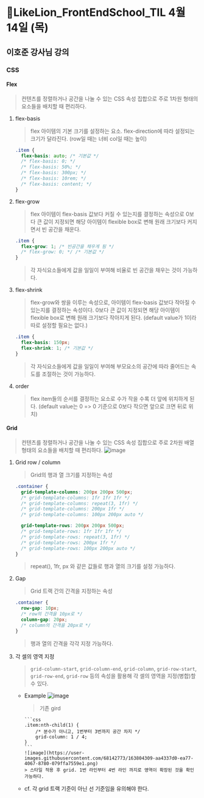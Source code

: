 # 🔖LikeLion_FrontEndSchool_TIL 4월 14일 (목)

## 이호준 강사님 강의

### CSS

#### Flex

> 컨텐츠를 정렬하거나 공간을 나눌 수 있는 CSS 속성 집합으로 주로 1차원 형태의 요소들을 배치할 때 편리하다.

1. flex-basis

   > flex 아이템의 기본 크기를 설정하는 요소.
   > flex-direction에 따라 설정되는 크기가 달라진다. (row일 때는 너비 col일 때는 높이)

   ```css
   .item {
     flex-basis: auto; /* 기본값 */
     /* flex-basis: 0; */
     /* flex-basis: 50%; */
     /* flex-basis: 300px; */
     /* flex-basis: 10rem; */
     /* flex-basis: content; */
   }
   ```

2. flex-grow
   > flex 아이템이 flex-basis 값보다 커질 수 있는지를 결정하는 속성으로 0보다 큰 값이 지정되면 해당 아이템이 flexible box로 변해 원래 크기보다 커지면서 빈 공간을 채운다.
   ```css
   .item {
     flex-grow: 1; /* 빈공간을 채우게 됨 */
     /* flex-grow: 0; */ /* 기본값 */
   }
   ```
   > 각 자식요소들에게 값을 일일이 부여해 비율로 빈 공간을 채우는 것이 가능하다.
3. flex-shrink
   > flex-grow와 쌍을 이루는 속성으로, 아이템이 flex-basis 값보다 작아질 수 있는지를 결정하는 속성이다. 0보다 큰 값이 지정되면 해당 아이템이 flexible box로 변해 원래 크기보다 작아지게 된다. (default value가 1이라 따로 설정할 필요는 없다.)
   ```css
   .item {
     flex-basis: 150px;
     flex-shrink: 1; /* 기본값 */
   }
   ```
   > 각 자식요소들에게 값을 일일이 부여해 부모요소의 공간에 따라 줄어드는 속도를 조절하는 것이 가능하다.
4. order
   > flex item들의 순서를 결정하는 요소로 수가 작을 수록 더 앞에 위치하게 된다. (default value는 0 => 0 기준으로 0보다 작으면 앞으로 크면 뒤로 위치)

#### Grid

> 컨텐츠를 정렬하거나 공간을 나눌 수 있는 CSS 속성 집합으로 주로 2차원 배열 형태의 요소들을 배치할 때 편리하다.
> ![image](https://user-images.githubusercontent.com/68142773/163781272-122cc88d-675a-41c4-915b-01c3630d0a1c.png)

1.  Grid row / column

    > Grid의 행과 열 크기를 지정하는 속성

    ```css
    .container {
      grid-template-columns: 200px 200px 500px;
      /* grid-template-columns: 1fr 1fr 1fr */
      /* grid-template-columns: repeat(3, 1fr) */
      /* grid-template-columns: 200px 1fr */
      /* grid-template-columns: 100px 200px auto */

      grid-template-rows: 200px 200px 500px;
      /* grid-template-rows: 1fr 1fr 1fr */
      /* grid-template-rows: repeat(3, 1fr) */
      /* grid-template-rows: 200px 1fr */
      /* grid-template-rows: 100px 200px auto */
    }
    ```

    > repeat(), 1fr, px 와 같은 값들로 행과 열의 크기를 설정 가능하다.

2.  Gap
    > Grid 트랙 간의 간격을 지정하는 속성
    ```css
    .container {
      row-gap: 10px;
      /* row의 간격을 10px로 */
      column-gap: 20px;
      /* column의 간격을 20px로 */
    }
    ```
    > 행과 열의 간격을 각각 지정 가능하다.
3.  각 셀의 영역 지정

    > `grid-column-start`, `grid-column-end`, `grid-column`, `grid-row-start`, `grid-row-end`, `grid-row` 등의 속성을 활용해 각 셀의 영역을 지정(병합)할 수 있다.

    - Example
      ![image](https://user-images.githubusercontent.com/68142773/163804163-d7cbd9dd-030c-49c9-96f2-d215a765aa14.png)

      > 기존 gird

          ```css
          .item:nth-child(1) {
              /* 분수가 아니고, 1번부터 3번까지 공간 차지 */
              grid-column: 1 / 4;
          }
          ```
          ![image](https://user-images.githubusercontent.com/68142773/163804309-aa4337d0-ea77-4067-8780-079ffa7559e1.png)
          > 스타일 적용 후 grid. 1번 라인부터 4번 라인 까지로 영역이 확장된 것을 확인 가능하다.

    - cf. 각 grid 트랙 기준이 아닌 선 기준임을 유의해야 한다.
